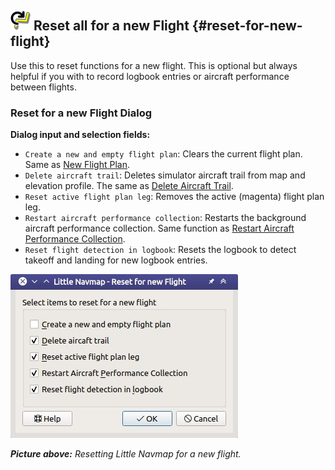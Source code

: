 ## ![Reset all for a new Flight](../images/icons/reload.png "Reset all for a new Flight") Reset all for a new Flight {#reset-for-new-flight}

Use this to reset functions for a new flight. This is optional but always helpful if you with to record logbook entries or aircraft performance between flights.

### Reset for a new Flight Dialog

**Dialog input and selection fields:**

* `Create a new and empty flight plan`: Clears the current flight plan. Same as [New Flight Plan](MENUS.md#new-flight-plan).
* `Delete aircraft trail`: Deletes simulator aircraft trail from map and elevation profile. The same as [Delete Aircraft Trail](MENUS.md#delete-aircraft-trail).
* `Reset active flight plan leg`: Removes the active (magenta) flight plan leg.
* `Restart aircraft performance collection`: Restarts the background aircraft performance collection. Same function as [Restart Aircraft Performance Collection](MENUS.md#aircraft-menu-restart).
* `Reset flight detection in logbook`: Resets the logbook to detect takeoff and landing for new logbook entries.

![Reset for a new Flight Dialog](../images/resetflight.jpg "Reset for a new Flight Dialog")

_**Picture above:** Resetting Little Navmap for a new flight._
